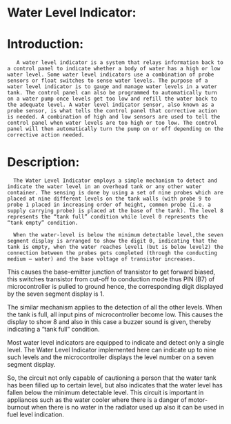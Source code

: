 # Water Level Indicator:
 
  # Introduction:
       A water level indicator is a system that relays information back to a control panel to indicate whether a body of water has a high or low water level. Some water level indicators use a combination of probe sensors or float switches to sense water levels. The purpose of a water level indicator is to gauge and manage water levels in a water tank. The control panel can also be programmed to automatically turn on a water pump once levels get too low and refill the water back to the adequate level. A water level indicator sensor, also known as a probe sensor, is what tells the control panel that corrective action is needed. A combination of high and low sensors are used to tell the control panel when water levels are too high or too low. The control panel will then automatically turn the pump on or off depending on the corrective action needed.
     
  # Description:
      The Water Level Indicator employs a simple mechanism to detect and indicate the water level in an overhead tank or any other water container. The sensing is done by using a set of nine probes which are placed at nine different levels on the tank walls (with probe 9 to probe 1 placed in increasing order of height, common probe (i.e. a supply carrying probe) is placed at the base of the tank). The level 8 represents the “tank full” condition while level 0 represents the “tank empty” condition.
      
      When the water-level is below the minimum detectable level,the seven segment display is arranged to show the digit 0, indicating that the tank is empty, when the water reaches level1 (but is below level2) the connection between the probes gets completed (through the conducting medium – water) and the base voltage of transistor increases.

This causes the base-emitter junction of transistor to get forward biased, this switches transistor from cut-off to conduction mode thus PIN (B7) of microcontroller is pulled to ground hence, the corresponding digit displayed by the seven segment display is 1.

The similar mechanism applies to the detection of all the other levels. When the tank is full, all input pins of microcontroller become low. This causes the display to show 8 and also in this case a buzzer sound is given, thereby indicating a “tank full” condition.

Most water level indicators are equipped to indicate and detect only a single level. The Water Level Indicator implemented here can indicate up to nine such levels and the microcontroller displays the level number on a seven segment display.

So, the circuit not only capable of cautioning a person that the water tank has been filled up to certain level, but also indicates that the water level has fallen below the minimum detectable level. This circuit is important in appliances such as the water cooler where there is a danger of motor-burnout when there is no water in the radiator used up also it can be used in fuel level indication.   

  
         
         


        
     
  
